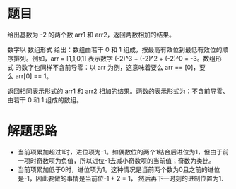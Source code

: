 # 题目
给出基数为 -2 的两个数 arr1 和 arr2，返回两数相加的结果。  

数字以 数组形式 给出：数组由若干 0 和 1 组成，按最高有效位到最低有效位的顺序排列。例如，arr = [1,1,0,1] 表示数字 (-2)^3 + (-2)^2 + (-2)^0 = -3。数组形式 的数字也同样不含前导零：以 arr 为例，这意味着要么 arr == [0]，要么 arr[0] == 1。  

返回相同表示形式的 arr1 和 arr2 相加的结果。两数的表示形式为：不含前导零、由若干 0 和 1 组成的数组。
# 解题思路
- 当前项累加超过1时，进位项为-1。如偶数位的两个1结合后进位为1，但由于前一项时奇数项为负值，所以进位-1去减小奇数项的当前值；奇数为类比。
- 当前项累加低于0时，进位项为1。这种情况是当前两个数为0且之前的进位是-1，因此要做的事情是当前位-1 + 2 = 1， 然后再下一时刻的进制位置为1.